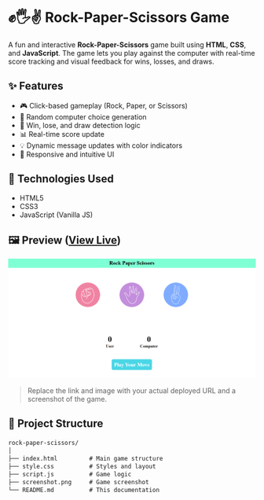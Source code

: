 # ✊🖐✌️ Rock-Paper-Scissors Game

A fun and interactive **Rock-Paper-Scissors** game built using **HTML**, **CSS**, and **JavaScript**. The game lets you play against the computer with real-time score tracking and visual feedback for wins, losses, and draws.

## ✨ Features

- 🎮 Click-based gameplay (Rock, Paper, or Scissors)
- 🤖 Random computer choice generation
- 🧠 Win, lose, and draw detection logic
- 📊 Real-time score update
- 💡 Dynamic message updates with color indicators
- 📱 Responsive and intuitive UI

## 🚀 Technologies Used

- HTML5  
- CSS3  
- JavaScript (Vanilla JS)

## 🖼️ Preview (<a href="https://shivam0713.github.io/Rock-Paper-Scissors-Game/">View Live</a>)

![Game Preview](./screenshot.png)

> Replace the link and image with your actual deployed URL and a screenshot of the game.

## 📂 Project Structure

```plaintext
rock-paper-scissors/
│
├── index.html         # Main game structure
├── style.css          # Styles and layout
├── script.js          # Game logic
├── screenshot.png     # Game screenshot
└── README.md          # This documentation
